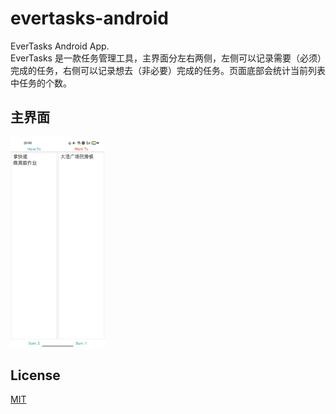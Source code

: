 # evertasks-android

EverTasks Android App.  
EverTasks 是一款任务管理工具，主界面分左右两侧，左侧可以记录需要（必须）完成的任务，右侧可以记录想去（非必要）完成的任务。页面底部会统计当前列表中任务的个数。

## 主界面

<img src="https://raw.githubusercontent.com/combofish/evertasks-android/master/main-ui.webp" title="main-ui" width=30%>

## License

[MIT](http://opensource.org/licenses/MIT)
